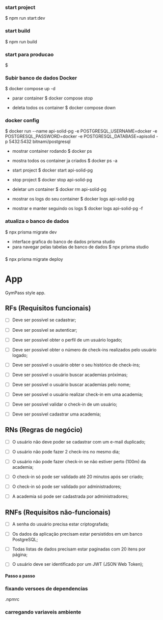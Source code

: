     
### start project
   $ npm run start:dev

### start build
  $ npm run build 

### start para producao
  $ 

### Subir banco de dados Docker

  $ docker compose up -d

  - parar container
  $ docker compose stop

  - deleta todos os container
  $ docker compose down


### docker config

  $ docker run --name api-solid-pg -e POSTGRESQL_USERNAME=docker -e POSTGRESQL_PASSWORD=docker -e POSTGRESQL_DATABASE=apisolid -p 5432:5432 bitnami/postgresql

- mostrar container rodando
  $ docker ps

- mostra todos os container ja criados
  $ docker ps -a

- start project
  $ docker start api-solid-pg

- stop project
  $ docker stop api-solid-pg

- deletar um container
  $ docker rm api-solid-pg

- mostrar os logs do seu container
  $ docker logs api-solid-pg

- mostrar e manter seguindo os logs
  $ docker logs  api-solid-pg -f



### atualiza o banco de dados
  $ npx prisma migrate dev

- interface grafica do banco de dados prisma studio
- para navegar pelas tabelas de banco de dados 
  $ npx prisma studio

### 
  $ npx prisma migrate deploy

# App

GymPass style app.


## RFs (Requisitos funcionais)

- [ ] Deve ser possível se cadastrar;
- [ ] Deve ser possível se autenticar;
- [ ] Deve ser possível obter o perfil de um usuário logado;
- [ ] Deve ser possível obter o número de check-ins realizados pelo usuário logado;
- [ ] Deve ser possível o usuário obter o seu histórico de check-ins;
- [ ] Deve ser possível o usuário buscar academias próximas;
- [ ] Deve ser possível o usuário buscar academias pelo nome;
- [ ] Deve ser possível o usuário realizar check-in em uma academia;
- [ ] Deve ser possível validar o check-in de um usuário;
- [ ] Deve ser possível cadastrar uma academia;


## RNs (Regras de negócio)

- [ ] O usuário não deve poder se cadastrar com um e-mail duplicado;
- [ ] O usuário não pode fazer 2 check-ins no mesmo dia;
- [ ] O usuário não pode fazer check-in se não estiver perto (100m) da academia;
- [ ] O check-in só pode ser validado até 20 minutos após ser criado;
- [ ] O check-in só pode ser validado por administradores;
- [ ] A academia só pode ser cadastrada por administradores;


## RNFs (Requisitos não-funcionais)

- [ ] A senha do usuário precisa estar criptografada;
- [ ] Os dados da aplicação precisam estar persistidos em um banco PostgreSQL;
- [ ] Todas listas de dados precisam estar paginadas com 20 itens por página;
- [ ] O usuário deve ser identificado por um JWT (JSON Web Token);



#### Passo a passo

### fixando versoes de dependencias
.npmrc

### carregando variaveis ambiente